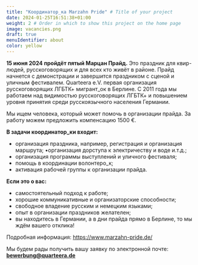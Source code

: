 ```yaml
---
title: "Координатор_ка Marzahn Pride" # Title of your project
date: 2024-01-25T16:51:38+01:00
weight: 2 # Order in which to show this project on the home page
image: vacancies.png
draft: true
menuIdentifier: about
color: yellow
---
```


**15 июня 2024 пройдёт пятый Марцан Прайд.**
Это праздник для квир-людей, русскоговорящих и для всех кто живёт в районе.
Прайд начнется  c демонстрации и завершится праздником с сценой и уличным фестивалем.
Quarteera e.V.  первая организация русскоговорящих ЛГБТК+ мигрант_ок в Берлине. С 2011 года мы работаем над видимостью русскоговорящих ЛГБТК+ и повышением уровня принятия среди русскоязычного населения Германии.

Мы ищем человека, который может помочь в организации прайда. За работу можем предложить компенсацию 1500 €. 

**В задачи координатор_ки входит:**
- организация праздника, например, регистрация и организация маршрута; •организация дорступа к электричеству и воде и.т.д.;
- организация программы выступлений и уличного фестиваля;
- помощь в координации волонтеро_к; 
- активация рабочей группы к организации прайда.

**Если это о вас:**
- самостоятельный подход к работе;
- хорошие коммуникативные и организаторские способности;
- свободное владение русским и немецким языками;
- опыт в организации праздников желателен;
- вы находитесь в Германии, а в дни прайда прямо в Берлине,
то мы ждём вашего отклика!

Подробная информация: https://www.marzahn-pride.de/ 

Мы будем рады получить вашу заявку по электронной почте: **bewerbung@quarteera.de**